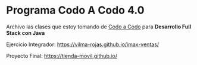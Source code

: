 # Programa Codo A Codo 4.0
Archivo las clases que estoy tomando de  <a href="https://www.buenosaires.gob.ar/educacion/codo-codo">Codo a Codo</a> para <strong>Desarrollo Full Stack con Java</strong>
<!--
Ejercicio 1: 

Ejercicio 2: 

Ejercicio 3:-->

Ejercicio Integrador: https://vilma-rojas.github.io/imax-ventas/
<!--
Ejercicio 4: 

Ejercicio 5: 

Ejercicio 6:

Ejercicio 7: 

Ejercicio 8: 

Ejercicio 9:-->

Proyecto Final: https://tienda-movil.github.io/
